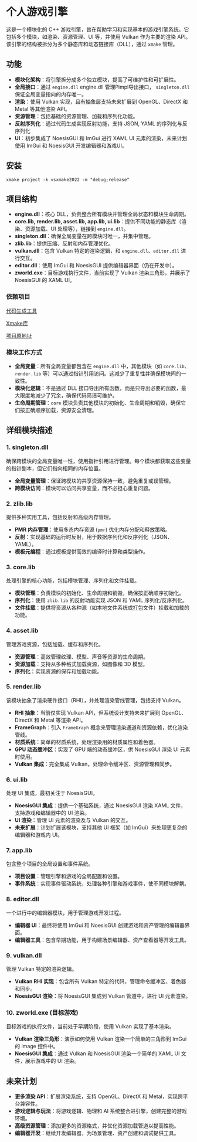 # 个人游戏引擎

这是一个模块化的 C++ 游戏引擎，旨在帮助学习和实现基本的游戏引擎系统。它包括多个模块，如渲染、资源管理、UI 等，并使用 Vulkan 作为主要的渲染 API。该引擎的结构被拆分为多个静态库和动态链接库（DLL），通过 `xmake` 管理。

## 功能
- **模块化架构**：将引擎拆分成多个独立模块，提高了可维护性和可扩展性。
- **全局接口**：通过 `engine.dll` engine.dll 管理Pimpl导出接口， `singleton.dll` 保证全局变量指向的内存唯一。 
- **渲染**：使用 Vulkan 实现，且有抽象层支持未来扩展到 OpenGL、DirectX 和 Metal 等其他渲染 API。
- **资源管理**：包括基础的资源管理、加载和序列化功能。
- **反射序列化**：通过代码生成实现反射功能，支持 JSON, YAML 的序列化与反序列化
- **UI**：初步集成了 NoesisGUI 和 ImGui 进行 XAML UI 元素的渲染，未来计划使用 ImGui 和 NoesisGUI 开发编辑器和游戏UI。

## 安装
`xmake project -k vsxmake2022 -m "debug;release"`
## 项目结构
- **engine.dll**：核心 DLL，负责整合所有模块并管理全局状态和模块生命周期。
- **core.lib, render.lib, asset.lib, app.lib, ui.lib**：提供不同功能的静态库（渲染、资源加载、UI 处理等），链接到 `engine.dll`。
- **singleton.dll**：确保全局变量在跨模块时唯一，并集中管理。
- **zlib.lib**：提供压缩、反射和内存管理优化。
- **vulkan.dll**：包含 Vulkan 特定的渲染逻辑，和 `engine.dll`、`editor.dll` 进行交互。
- **editor.dll**：使用 ImGui 和 NoesisGUI 提供编辑器界面（仍在开发中）。
- **zworld.exe**：目标游戏执行文件，当前实现了 Vulkan 渲染三角形，并展示了 NoesisGUI 的 XAML UI。

### 依赖项目
[代码生成工具](https://github.com/ouczbs/xmake.repo)

[Xmake库](https://github.com/ouczbs/xmake.repo.git)

[项目原地址](http://175.24.226.114:3000/ouczbs/zengine.git)
### 模块工作方式
- **全局变量**：所有全局变量都包含在 `engine.dll` 中，其他模块（如 `core.lib`、`render.lib` 等）可以通过指针引用访问。这减少了重复性并确保模块间的一致性。
- **模块化逻辑**：不是通过 DLL 接口导出所有函数，而是只导出必要的函数，最大限度地减少了冗余，确保代码简洁可维护。
- **生命周期管理**：`core` 模块负责其他模块的初始化、生命周期和销毁，确保它们按正确顺序加载，资源安全清理。

## 详细模块描述

### 1. singleton.dll
确保跨模块的全局变量唯一性，使用指针引用进行管理。每个模块都获取这些变量的指针副本，但它们指向相同的内存位置。

- **全局变量管理**：保证跨模块的共享资源保持一致，避免重复或误管理。
- **跨模块访问**：模块可以访问共享变量，而不必担心重复问题。

### 2. zlib.lib
提供多种实用工具，包括反射和高级内存管理。

- **PMR 内存管理**：使用多态内存资源 (`pmr`) 优化内存分配和释放策略。
- **反射**：实现基础的运行时反射，用于数据序列化和反序列化（JSON、YAML）。
- **模板元编程**：通过模板提供高效的编译时计算和类型操作。

### 3. core.lib
处理引擎的核心功能，包括模块管理、序列化和文件挂载。

- **模块管理**：负责模块的初始化、生命周期和销毁，确保按正确顺序初始化。
- **序列化**：使用 `zlib.lib` 的反射功能实现 JSON 和 YAML 序列化/反序列化。
- **文件挂载**：提供将资源从各种源（如本地文件系统或打包文件）挂载和加载的功能。

### 4. asset.lib
管理游戏资源，包括加载、缓存和序列化。

- **资源管理**：高效管理纹理、模型、声音等资源的生命周期。
- **资源加载**：支持从多种格式加载资源，如图像和 3D 模型。
- **序列化**：实现资源的保存和加载功能。

### 5. render.lib
该模块抽象了渲染硬件接口（RHI），并处理渲染管线管理，包括支持 Vulkan。

- **RHI 抽象**：当前仅实现 Vulkan API，但系统设计支持未来扩展到 OpenGL、DirectX 和 Metal 等渲染 API。
- **FrameGraph**：引入 `FrameGraph` 概念来管理渲染通道和资源依赖，优化渲染管线。
- **材质系统**：简单的材质系统，处理渲染用的材质属性和着色器。
- **GPU 动态缓冲区**：实现了 GPU 端的动态缓冲区，供 NoesisGUI 渲染 UI 元素时使用。
- **Vulkan 集成**：完全集成 Vulkan，处理命令缓冲区、资源管理和同步。

### 6. ui.lib
处理 UI 集成，最初关注于 NoesisGUI。

- **NoesisGUI 集成**：提供一个基础系统，通过 NoesisGUI 渲染 XAML 文件，支持游戏和编辑器中的 UI 渲染。
- **UI 渲染**：管理 UI 元素的渲染及与 Vulkan 的交互。
- **未来扩展**：计划扩展该模块，支持其他 UI 框架（如 ImGui）来处理更复杂的编辑器和游戏内 UI。

### 7. app.lib
包含整个项目的全局设置和事件系统。

- **项目设置**：管理引擎和游戏的全局配置和设置。
- **事件系统**：实现事件驱动系统，处理各种引擎和游戏事件，使不同模块解耦。

### 8. editor.dll
一个进行中的编辑器模块，用于管理游戏开发过程。

- **编辑器 UI**：最终将使用 ImGui 和 NoesisGUI 创建游戏和资产管理的编辑器界面。
- **编辑器工具**：包含早期功能，用于构建场景编辑器、资产查看器等开发工具。

### 9. vulkan.dll
管理 Vulkan 特定的渲染逻辑。

- **Vulkan RHI 实现**：包含所有 Vulkan 特定的代码，管理命令缓冲区、着色器和同步。
- **NoesisGUI 渲染**：将 NoesisGUI 集成到 Vulkan 管道中，进行 UI 元素渲染。

### 10. zworld.exe (目标游戏)
目标游戏的执行文件，当前处于早期阶段，使用 Vulkan 实现了基本渲染。

- **Vulkan 渲染三角形**：演示如何使用 Vulkan 渲染一个简单的三角形到 ImGui 的 image 控件中。
- **NoesisGUI 集成**：通过 Vulkan 和 NoesisGUI 渲染一个简单的 XAML UI 文件，展示游戏中的 UI 渲染。

## 未来计划
- **更多渲染 API**：扩展渲染系统，支持 OpenGL、DirectX 和 Metal，实现跨平台兼容性。
- **游戏逻辑与玩法**：将游戏逻辑、物理和 AI 系统整合进引擎，创建完整的游戏环境。
- **高级资源管理**：添加更多的资源格式，并优化资源加载管道以提高性能。
- **编辑器开发**：继续开发编辑器，为场景管理、资产创建和调试提供工具。